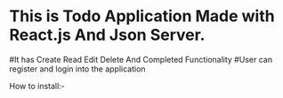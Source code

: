 # This is Todo Application Made with React.js And Json Server.
#It has Create Read Edit Delete And Completed Functionality
#User can register and login into the application 


How to install:-


